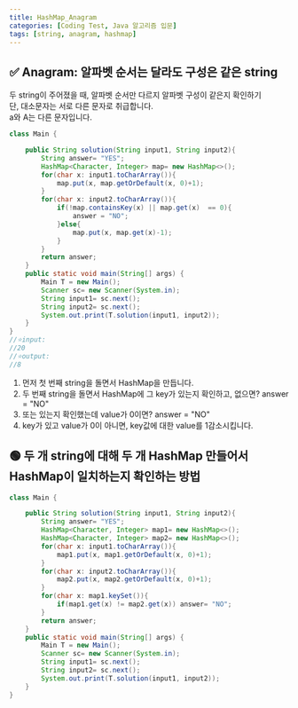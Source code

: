 ```yaml
---
title: HashMap_Anagram
categories: [Coding Test, Java 알고리즘 입문]
tags: [string, anagram, hashmap]
---
```


## ✅ Anagram: 알파벳 순서는 달라도 구성은 같은 string

두 string이 주어졌을 때, 알파벳 순서만 다르지 알파벳 구성이 같은지 확인하기<br>
단, 대소문자는 서로 다른 문자로 취급합니다. <br>
a와 A는 다른 문자입니다. <br>

```java
class Main {

    public String solution(String input1, String input2){
        String answer= "YES";
        HashMap<Character, Integer> map= new HashMap<>();
        for(char x: input1.toCharArray()){
            map.put(x, map.getOrDefault(x, 0)+1);
        }
        for(char x: input2.toCharArray()){
            if(!map.containsKey(x) || map.get(x)  == 0){
                answer = "NO";
            }else{
                map.put(x, map.get(x)-1);
            }
        }
        return answer;
    }
    public static void main(String[] args) {
        Main T = new Main();
        Scanner sc= new Scanner(System.in);
        String input1= sc.next();
        String input2= sc.next();
        System.out.print(T.solution(input1, input2));
    }
}
//⭐️input:
//20
//⭐️output:
//8
```

1. 먼저 첫 번째 string을 돌면서 HashMap을 만듭니다. <br>
2. 두 번째 string을 돌면서 HashMap에 그 key가 있는지 확인하고, 없으면? answer = "NO" <br>
3. 또는 있는지 확인했는데 value가 0이면? answer = "NO" <br>
4. key가 있고 value가 0이 아니면, key값에 대한 value를 1감소시킵니다. <br>

## 🟢 두 개 string에 대해 두 개 HashMap 만들어서 HashMap이 일치하는지 확인하는 방법

```java
class Main {

    public String solution(String input1, String input2){
        String answer= "YES";
        HashMap<Character, Integer> map1= new HashMap<>();
        HashMap<Character, Integer> map2= new HashMap<>();
        for(char x: input1.toCharArray()){
            map1.put(x, map1.getOrDefault(x, 0)+1);
        }
        for(char x: input2.toCharArray()){
            map2.put(x, map2.getOrDefault(x, 0)+1);
        }
        for(char x: map1.keySet()){
            if(map1.get(x) != map2.get(x)) answer= "NO";
        }
        return answer;
    }
    public static void main(String[] args) {
        Main T = new Main();
        Scanner sc= new Scanner(System.in);
        String input1= sc.next();
        String input2= sc.next();
        System.out.print(T.solution(input1, input2));
    }
}
```
